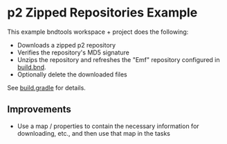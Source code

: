 
# p2 Zipped Repositories Example

This example bndtools workspace + project does the following:

* Downloads a zipped p2 repository
* Verifies the repository's MD5 signature
* Unzips the repository and refreshes the "Emf" repository configured in [build.bnd](build.bnd).
* Optionally delete the downloaded files

See [build.gradle](build.gradle) for details.

## Improvements

* Use a map / properties to contain the necessary information for downloading, etc., and then use that map in the tasks
